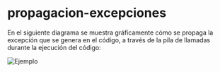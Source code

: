 # propagacion-excepciones

En el siguiente diagrama se muestra gráficamente cómo se propaga la excepción que se genera en el código, a través de la pila de llamadas durante la ejecución del código:


![Ejemplo](https://dis.um.es/~bmoros/Tutorial/parte9/cap9-2.gif)
